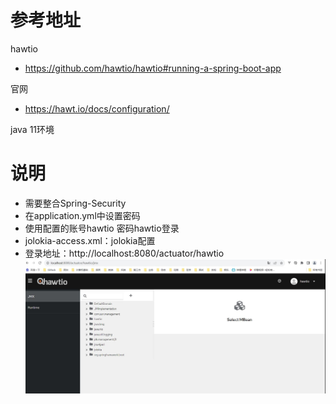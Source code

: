 # 参考地址
hawtio
- https://github.com/hawtio/hawtio#running-a-spring-boot-app

官网
- https://hawt.io/docs/configuration/

java 11环境

# 说明
- 需要整合Spring-Security
- 在application.yml中设置密码
- 使用配置的账号hawtio 密码hawtio登录
- jolokia-access.xml：jolokia配置
- 登录地址：http://localhost:8080/actuator/hawtio
![](img/登录howtio.jpg)
